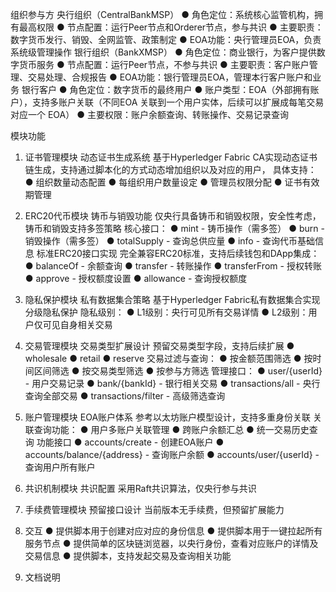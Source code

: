 组织参与方
央行组织（CentralBankMSP）
● 角色定位：系统核心监管机构，拥有最高权限
● 节点配置：运行Peer节点和Orderer节点，参与共识
● 主要职责：数字货币发行、销毁、全网监管、政策制定
● EOA功能：央行管理员EOA，负责系统级管理操作
银行组织（BankXMSP）
● 角色定位：商业银行，为客户提供数字货币服务
● 节点配置：运行Peer节点，不参与共识
● 主要职责：客户账户管理、交易处理、合规报告
● EOA功能：银行管理员EOA，管理本行客户账户和业务
银行客户
● 角色定位：数字货币的最终用户
● 账户类型：EOA（外部拥有账户），支持多账户关联（不同EOA 关联到一个用户实体，后续可以扩展成每笔交易对应一个 EOA）
● 主要权限：账户余额查询、转账操作、交易记录查询

模块功能
1. 证书管理模块
动态证书生成系统
基于Hyperledger Fabric CA实现动态证书链生成，支持通过脚本化的方式动态增加组织以及对应的用户， 具体支持：
● 组织数量动态配置
● 每组织用户数量设定
● 管理员权限分配
● 证书有效期管理
2. ERC20代币模块
铸币与销毁功能
仅央行具备铸币和销毁权限，安全性考虑，铸币和销毁支持多签策略
核心接口：
● mint - 铸币操作（需多签）
● burn - 销毁操作（需多签）
● totalSupply - 查询总供应量
● info - 查询代币基础信息
标准ERC20接口实现
完全兼容ERC20标准，支持后续钱包和DApp集成：
● balanceOf - 余额查询
● transfer - 转账操作
● transferFrom - 授权转账
● approve - 授权额度设置
● allowance - 查询授权额度
3. 隐私保护模块
私有数据集合策略
基于Hyperledger Fabric私有数据集合实现分级隐私保护
隐私级别：
● L1级别：央行可见所有交易详情
● L2级别：用户仅可见自身相关交易
4. 交易管理模块
交易类型扩展设计
预留交易类型字段，支持后续扩展
● wholesale
● retail
● reserve
交易过滤与查询：
● 按金额范围筛选
● 按时间区间筛选
● 按交易类型筛选
● 按参与方筛选
管理接口：
● user/{userId} - 用户交易记录
● bank/{bankId} - 银行相关交易
● transactions/all - 央行查询全部交易
● transactions/filter - 高级筛选查询
5. 账户管理模块
EOA账户体系
参考以太坊账户模型设计，支持多重身份关联
关联查询功能：
● 用户多账户关联管理
● 跨账户余额汇总
● 统一交易历史查询
功能接口
● accounts/create - 创建EOA账户
● accounts/balance/{address} - 查询账户余额
● accounts/user/{userId} - 查询用户所有账户
6. 共识机制模块
共识配置
采用Raft共识算法，仅央行参与共识
7. 手续费管理模块
预留接口设计
当前版本无手续费，但预留扩展能力
8. 交互
● 提供脚本用于创建对应对应的身份信息
● 提供脚本用于一键拉起所有服务节点
● 提供简单的区块链浏览器，以央行身份，查看对应账户的详情及交易信息
● 提供脚本，支持发起交易及查询相关功能

9. 文档说明